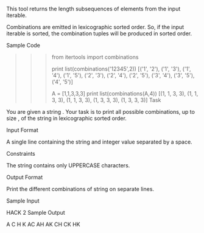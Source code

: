 This tool returns the  length subsequences of elements from the input iterable.

Combinations are emitted in lexicographic sorted order. So, if the input iterable is sorted, the combination tuples will be produced in sorted order.

Sample Code

>>> from itertools import combinations
>>> 
>>> print list(combinations('12345',2))
[('1', '2'), ('1', '3'), ('1', '4'), ('1', '5'), ('2', '3'), ('2', '4'), ('2', '5'), ('3', '4'), ('3', '5'), ('4', '5')]
>>> 
>>> A = [1,1,3,3,3]
>>> print list(combinations(A,4))
[(1, 1, 3, 3), (1, 1, 3, 3), (1, 1, 3, 3), (1, 3, 3, 3), (1, 3, 3, 3)]
Task

You are given a string .
Your task is to print all possible combinations, up to size , of the string in lexicographic sorted order.

Input Format

A single line containing the string  and integer value  separated by a space.

Constraints


The string contains only UPPERCASE characters.

Output Format

Print the different combinations of string  on separate lines.

Sample Input

HACK 2
Sample Output

A
C
H
K
AC
AH
AK
CH
CK
HK